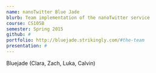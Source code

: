```yaml
---
name: nanoTwitter Blue Jade
blurb: Team implementation of the nanoTwitter service
course: CS105B
semester: Spring 2015
github: #
portfolio: http://bluejade.strikingly.com/#the-team
presentation: #
---
```

Bluejade (Clara, Zach, Luka, Calvin)